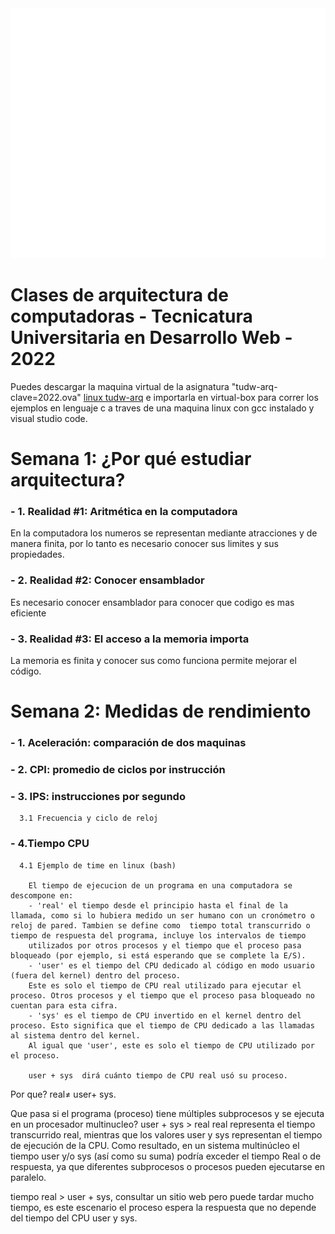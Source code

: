 <div align="center">
	<a href="https://github.com/ruiz-jose/tudw-arq/header.svg">
		<img src="header.svg" width="800" height="400" alt="TUDW-ARQ">
	</a>	
</div>

# Clases de arquitectura de computadoras - Tecnicatura Universitaria en Desarrollo Web - 2022

Puedes descargar la maquina virtual de la asignatura "tudw-arq-clave=2022.ova" [linux tudw-arq](https://drive.google.com/file/d/1BaPOo7rljAaHxAZYd7Eibd7w6VuXDTI2/view?usp=sharing) e importarla en virtual-box para correr los ejemplos en lenguaje c a traves de una maquina linux con gcc instalado y visual studio code.


# Semana 1: ¿Por qué estudiar arquitectura?

### - 1. Realidad #1: Aritmética en la computadora
  En la computadora los numeros se representan mediante atracciones y de manera finita, por lo tanto es necesario conocer sus limites y sus propiedades. 

### - 2. Realidad #2: Conocer ensamblador
  Es necesario conocer ensamblador para conocer que codigo es mas eficiente

### - 3. Realidad #3:  El acceso a la memoria importa
  La memoria es finita y conocer sus como funciona permite mejorar el código.


# Semana 2: Medidas de rendimiento

### - 1. Aceleración: comparación de dos maquinas

### - 2. CPI: promedio de ciclos por instrucción

### - 3. IPS: instrucciones por segundo
	  3.1 Frecuencia y ciclo de reloj
### - 4.Tiempo CPU
	  4.1 Ejemplo de time en linux (bash)

		El tiempo de ejecucion de un programa en una computadora se descompone en:
		- 'real' el tiempo desde el principio hasta el final de la llamada, como si lo hubiera medido un ser humano con un cronómetro o reloj de pared. Tambien se define como  tiempo total transcurrido o tiempo de respuesta del programa, incluye los intervalos de tiempo
		utilizados por otros procesos y el tiempo que el proceso pasa bloqueado (por ejemplo, si está esperando que se complete la E/S).
		- 'user' es el tiempo del CPU dedicado al código en modo usuario (fuera del kernel) dentro del proceso.
		Este es solo el tiempo de CPU real utilizado para ejecutar el proceso. Otros procesos y el tiempo que el proceso pasa bloqueado no cuentan para esta cifra.
		- 'sys' es el tiempo de CPU invertido en el kernel dentro del proceso. Esto significa que el tiempo de CPU dedicado a las llamadas al sistema dentro del kernel.
		Al igual que 'user', este es solo el tiempo de CPU utilizado por el proceso. 
		
		user + sys  dirá cuánto tiempo de CPU real usó su proceso.

Por que?
real≠ user+ sys.

Que pasa si el programa (proceso) tiene múltiples subprocesos y se ejecuta en un procesador multinucleo?
user + sys > real
real representa el tiempo transcurrido real, mientras que los valores user y sys representan el tiempo de ejecución de la CPU. Como resultado, en un sistema multinúcleo el tiempo user y/o sys (así como su suma) podría exceder el tiempo Real o de respuesta, ya que diferentes subprocesos o procesos pueden ejecutarse en paralelo.

tiempo real > user + sys, consultar un sitio web pero puede tardar mucho tiempo, es este escenario el proceso espera la respuesta que no depende del tiempo del CPU user y sys.

